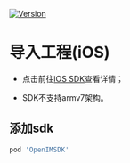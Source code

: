 
[![Version](https://img.shields.io/cocoapods/v/OpenIMSDK.svg?style=flat)](https://cocoapods.org/pods/OpenIMSDK)

# 导入工程(iOS)

- 点击前往[iOS SDK](https://github.com/OpenIMSDK/Open-IM-SDK-iOS)查看详情；

- SDK不支持armv7架构。

## 添加sdk

```zsh
pod 'OpenIMSDK'
```


